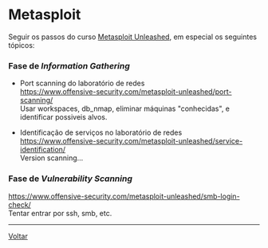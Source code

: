 # Metasploit 

Seguir os passos do curso [Metasploit Unleashed](https://www.offensive-security.com/metasploit-unleashed/), em especial os seguintes tópicos:

### Fase de *Information Gathering*
- Port scanning do laboratório de redes  
   https://www.offensive-security.com/metasploit-unleashed/port-scanning/   
   Usar workspaces, db_nmap, eliminar máquinas "conhecidas", e identificar possiveis alvos.
  
- Identificação de serviços no laboratório de redes   
   https://www.offensive-security.com/metasploit-unleashed/service-identification/   
   Version scanning...
 

### Fase de *Vulnerability Scanning*
  https://www.offensive-security.com/metasploit-unleashed/smb-login-check/   
  Tentar entrar por ssh, smb, etc.

 ---
 [Voltar](../README.md)